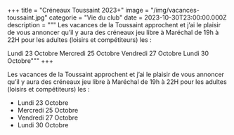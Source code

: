 +++
title = "Créneaux Toussaint 2023+"
image = "/img/vacances-toussaint.jpg"
categorie = "Vie du club"
date = 2023-10-30T23:00:00.000Z
description = """
Les vacances de la Toussaint approchent et j’ai le plaisir de vous annoncer qu’il y aura des créneaux jeu libre à Maréchal de 19h à 22H pour les adultes (loisirs et compétiteurs) les :

Lundi 23 Octobre
Mercredi 25 Octobre
Vendredi 27 Octobre
Lundi 30 Octobre"""
+++

Les vacances de la Toussaint approchent et j’ai le plaisir de vous annoncer qu’il y aura des créneaux jeu libre à Maréchal de 19h à 22H pour les adultes (loisirs et compétiteurs) les :

* Lundi 23 Octobre
* Mercredi 25 Octobre
* Vendredi 27 Octobre
* Lundi 30 Octobre
